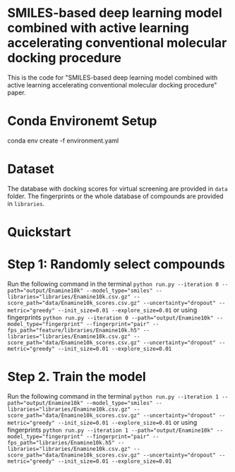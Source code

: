 # SMILES-based deep learning model combined with active learning accelerating conventional molecular docking procedure
This is the code for "SMILES-based deep learning model combined with active learning accelerating conventional molecular docking procedure" paper. 


# Conda Environemt Setup
conda env create -f environment.yaml


# Dataset
The database with docking scores for virtual screening are provided in ```data``` folder. The fingerprints or the whole database of compounds are provided in ```libraries```.


# Quickstart
# Step 1: Randomly select compounds
Run the following command in the terminal
```python run.py --iteration 0 --path="output/Enamine10k" --model_type="smiles" --libraries="libraries/Enamine10k.csv.gz" --score_path="data/Enamine10k_scores.csv.gz" --uncertainty="dropout" --metric="greedy" --init_size=0.01 --explore_size=0.01```
or using fingerprints
```python run.py --iteration 0 --path="output/Enamine10k" --model_type="fingerprint" --fingerprint="pair" --fps_path="feature/libraries/Enamine10k.h5" --libraries="libraries/Enamine10k.csv.gz" --score_path="data/Enamine10k_scores.csv.gz" --uncertainty="dropout" --metric="greedy" --init_size=0.01 --explore_size=0.01```

# Step 2. Train the model 
Run the following command in the terminal
```python run.py --iteration 1 --path="output/Enamine10k" --model_type="smiles" --libraries="libraries/Enamine10k.csv.gz" --score_path="data/Enamine10k_scores.csv.gz" --uncertainty="dropout" --metric="greedy" --init_size=0.01 --explore_size=0.01```
or using fingerprints
```python run.py --iteration 1 --path="output/Enamine10k" --model_type="fingerprint" --fingerprint="pair" --fps_path="libraries/Enamine10k.h5" --libraries="libraries/Enamine10k.csv.gz" --score_path="data/Enamine10k_scores.csv.gz" --uncertainty="dropout" --metric="greedy" --init_size=0.01 --explore_size=0.01```